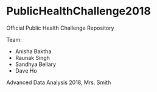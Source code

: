 # PublicHealthChallenge2018

Official Public Health Challenge Repository

Team:
 - Anisha Baktha
 - Raunak Singh
 - Sandhya Bellary
 - Dave Ho
 
Advanced Data Analysis 2018, Mrs. Smith
